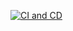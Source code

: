 
[![CI and CD](https://github.com/netodevel/spring-boot-gitops/actions/workflows/cd.yaml/badge.svg?branch=main)](https://github.com/netodevel/spring-boot-gitops/actions/workflows/cd.yaml)
